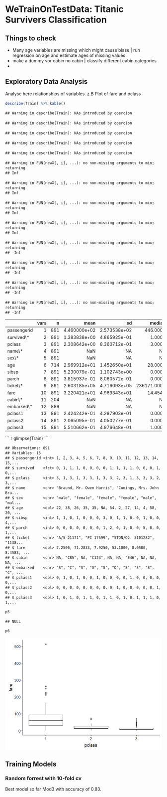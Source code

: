 WeTrainOnTestData: Titanic Survivers Classification
================

Things to check
---------------

-   Many age variables are missing which might cause biase | run regression on age and estimate ages of missing values
-   make a dummy vor cabin no cabin | classify different cabin categories
-   

Exploratory Data Analysis
-------------------------

Analyse here relationships of variables. z.B Plot of fare and pclass

``` r
describe(Train) %>% kable()
```

    ## Warning in describe(Train): NAs introduced by coercion

    ## Warning in describe(Train): NAs introduced by coercion

    ## Warning in describe(Train): NAs introduced by coercion

    ## Warning in describe(Train): NAs introduced by coercion

    ## Warning in describe(Train): NAs introduced by coercion

    ## Warning in FUN(newX[, i], ...): no non-missing arguments to min; returning
    ## Inf

    ## Warning in FUN(newX[, i], ...): no non-missing arguments to min; returning
    ## Inf

    ## Warning in FUN(newX[, i], ...): no non-missing arguments to min; returning
    ## Inf

    ## Warning in FUN(newX[, i], ...): no non-missing arguments to min; returning
    ## Inf

    ## Warning in FUN(newX[, i], ...): no non-missing arguments to max; returning
    ## -Inf

    ## Warning in FUN(newX[, i], ...): no non-missing arguments to max; returning
    ## -Inf

    ## Warning in FUN(newX[, i], ...): no non-missing arguments to max; returning
    ## -Inf

    ## Warning in FUN(newX[, i], ...): no non-missing arguments to max; returning
    ## -Inf

<table>
<thead>
<tr>
<th style="text-align:left;">
</th>
<th style="text-align:right;">
vars
</th>
<th style="text-align:right;">
n
</th>
<th style="text-align:right;">
mean
</th>
<th style="text-align:right;">
sd
</th>
<th style="text-align:right;">
median
</th>
<th style="text-align:right;">
trimmed
</th>
<th style="text-align:right;">
mad
</th>
<th style="text-align:right;">
min
</th>
<th style="text-align:right;">
max
</th>
<th style="text-align:right;">
range
</th>
<th style="text-align:right;">
skew
</th>
<th style="text-align:right;">
kurtosis
</th>
<th style="text-align:right;">
se
</th>
</tr>
</thead>
<tbody>
<tr>
<td style="text-align:left;">
passengerid
</td>
<td style="text-align:right;">
1
</td>
<td style="text-align:right;">
891
</td>
<td style="text-align:right;">
4.460000e+02
</td>
<td style="text-align:right;">
2.573538e+02
</td>
<td style="text-align:right;">
446.0000
</td>
<td style="text-align:right;">
4.460000e+02
</td>
<td style="text-align:right;">
330.61980
</td>
<td style="text-align:right;">
1.00
</td>
<td style="text-align:right;">
891.0000
</td>
<td style="text-align:right;">
890.0000
</td>
<td style="text-align:right;">
0.0000000
</td>
<td style="text-align:right;">
-1.2040412
</td>
<td style="text-align:right;">
8.621678e+00
</td>
</tr>
<tr>
<td style="text-align:left;">
survived\*
</td>
<td style="text-align:right;">
2
</td>
<td style="text-align:right;">
891
</td>
<td style="text-align:right;">
1.383838e+00
</td>
<td style="text-align:right;">
4.865925e-01
</td>
<td style="text-align:right;">
1.0000
</td>
<td style="text-align:right;">
1.354839e+00
</td>
<td style="text-align:right;">
0.00000
</td>
<td style="text-align:right;">
1.00
</td>
<td style="text-align:right;">
2.0000
</td>
<td style="text-align:right;">
1.0000
</td>
<td style="text-align:right;">
0.4769135
</td>
<td style="text-align:right;">
-1.7745414
</td>
<td style="text-align:right;">
1.630150e-02
</td>
</tr>
<tr>
<td style="text-align:left;">
pclass
</td>
<td style="text-align:right;">
3
</td>
<td style="text-align:right;">
891
</td>
<td style="text-align:right;">
2.308642e+00
</td>
<td style="text-align:right;">
8.360712e-01
</td>
<td style="text-align:right;">
3.0000
</td>
<td style="text-align:right;">
2.385694e+00
</td>
<td style="text-align:right;">
0.00000
</td>
<td style="text-align:right;">
1.00
</td>
<td style="text-align:right;">
3.0000
</td>
<td style="text-align:right;">
2.0000
</td>
<td style="text-align:right;">
-0.6284264
</td>
<td style="text-align:right;">
-1.2834293
</td>
<td style="text-align:right;">
2.800940e-02
</td>
</tr>
<tr>
<td style="text-align:left;">
name\*
</td>
<td style="text-align:right;">
4
</td>
<td style="text-align:right;">
891
</td>
<td style="text-align:right;">
NaN
</td>
<td style="text-align:right;">
NA
</td>
<td style="text-align:right;">
NA
</td>
<td style="text-align:right;">
NaN
</td>
<td style="text-align:right;">
NA
</td>
<td style="text-align:right;">
Inf
</td>
<td style="text-align:right;">
-Inf
</td>
<td style="text-align:right;">
-Inf
</td>
<td style="text-align:right;">
NA
</td>
<td style="text-align:right;">
NA
</td>
<td style="text-align:right;">
NA
</td>
</tr>
<tr>
<td style="text-align:left;">
sex\*
</td>
<td style="text-align:right;">
5
</td>
<td style="text-align:right;">
891
</td>
<td style="text-align:right;">
NaN
</td>
<td style="text-align:right;">
NA
</td>
<td style="text-align:right;">
NA
</td>
<td style="text-align:right;">
NaN
</td>
<td style="text-align:right;">
NA
</td>
<td style="text-align:right;">
Inf
</td>
<td style="text-align:right;">
-Inf
</td>
<td style="text-align:right;">
-Inf
</td>
<td style="text-align:right;">
NA
</td>
<td style="text-align:right;">
NA
</td>
<td style="text-align:right;">
NA
</td>
</tr>
<tr>
<td style="text-align:left;">
age
</td>
<td style="text-align:right;">
6
</td>
<td style="text-align:right;">
714
</td>
<td style="text-align:right;">
2.969912e+01
</td>
<td style="text-align:right;">
1.452650e+01
</td>
<td style="text-align:right;">
28.0000
</td>
<td style="text-align:right;">
2.926923e+01
</td>
<td style="text-align:right;">
13.34340
</td>
<td style="text-align:right;">
0.42
</td>
<td style="text-align:right;">
80.0000
</td>
<td style="text-align:right;">
79.5800
</td>
<td style="text-align:right;">
0.3874744
</td>
<td style="text-align:right;">
0.1597671
</td>
<td style="text-align:right;">
5.436405e-01
</td>
</tr>
<tr>
<td style="text-align:left;">
sibsp
</td>
<td style="text-align:right;">
7
</td>
<td style="text-align:right;">
891
</td>
<td style="text-align:right;">
5.230079e-01
</td>
<td style="text-align:right;">
1.102743e+00
</td>
<td style="text-align:right;">
0.0000
</td>
<td style="text-align:right;">
2.720898e-01
</td>
<td style="text-align:right;">
0.00000
</td>
<td style="text-align:right;">
0.00
</td>
<td style="text-align:right;">
8.0000
</td>
<td style="text-align:right;">
8.0000
</td>
<td style="text-align:right;">
3.6829188
</td>
<td style="text-align:right;">
17.7269083
</td>
<td style="text-align:right;">
3.694330e-02
</td>
</tr>
<tr>
<td style="text-align:left;">
parch
</td>
<td style="text-align:right;">
8
</td>
<td style="text-align:right;">
891
</td>
<td style="text-align:right;">
3.815937e-01
</td>
<td style="text-align:right;">
8.060572e-01
</td>
<td style="text-align:right;">
0.0000
</td>
<td style="text-align:right;">
1.823282e-01
</td>
<td style="text-align:right;">
0.00000
</td>
<td style="text-align:right;">
0.00
</td>
<td style="text-align:right;">
6.0000
</td>
<td style="text-align:right;">
6.0000
</td>
<td style="text-align:right;">
2.7398677
</td>
<td style="text-align:right;">
9.6880847
</td>
<td style="text-align:right;">
2.700390e-02
</td>
</tr>
<tr>
<td style="text-align:left;">
ticket\*
</td>
<td style="text-align:right;">
9
</td>
<td style="text-align:right;">
891
</td>
<td style="text-align:right;">
2.603185e+05
</td>
<td style="text-align:right;">
4.716093e+05
</td>
<td style="text-align:right;">
236171.0000
</td>
<td style="text-align:right;">
1.956829e+05
</td>
<td style="text-align:right;">
185104.09260
</td>
<td style="text-align:right;">
693.00
</td>
<td style="text-align:right;">
3101298.0000
</td>
<td style="text-align:right;">
3100605.0000
</td>
<td style="text-align:right;">
5.2418837
</td>
<td style="text-align:right;">
28.9026995
</td>
<td style="text-align:right;">
1.579950e+04
</td>
</tr>
<tr>
<td style="text-align:left;">
fare
</td>
<td style="text-align:right;">
10
</td>
<td style="text-align:right;">
891
</td>
<td style="text-align:right;">
3.220421e+01
</td>
<td style="text-align:right;">
4.969343e+01
</td>
<td style="text-align:right;">
14.4542
</td>
<td style="text-align:right;">
2.137872e+01
</td>
<td style="text-align:right;">
10.23617
</td>
<td style="text-align:right;">
0.00
</td>
<td style="text-align:right;">
512.3292
</td>
<td style="text-align:right;">
512.3292
</td>
<td style="text-align:right;">
4.7712097
</td>
<td style="text-align:right;">
33.1230682
</td>
<td style="text-align:right;">
1.664792e+00
</td>
</tr>
<tr>
<td style="text-align:left;">
cabin\*
</td>
<td style="text-align:right;">
11
</td>
<td style="text-align:right;">
204
</td>
<td style="text-align:right;">
NaN
</td>
<td style="text-align:right;">
NA
</td>
<td style="text-align:right;">
NA
</td>
<td style="text-align:right;">
NaN
</td>
<td style="text-align:right;">
NA
</td>
<td style="text-align:right;">
Inf
</td>
<td style="text-align:right;">
-Inf
</td>
<td style="text-align:right;">
-Inf
</td>
<td style="text-align:right;">
NA
</td>
<td style="text-align:right;">
NA
</td>
<td style="text-align:right;">
NA
</td>
</tr>
<tr>
<td style="text-align:left;">
embarked\*
</td>
<td style="text-align:right;">
12
</td>
<td style="text-align:right;">
889
</td>
<td style="text-align:right;">
NaN
</td>
<td style="text-align:right;">
NA
</td>
<td style="text-align:right;">
NA
</td>
<td style="text-align:right;">
NaN
</td>
<td style="text-align:right;">
NA
</td>
<td style="text-align:right;">
Inf
</td>
<td style="text-align:right;">
-Inf
</td>
<td style="text-align:right;">
-Inf
</td>
<td style="text-align:right;">
NA
</td>
<td style="text-align:right;">
NA
</td>
<td style="text-align:right;">
NA
</td>
</tr>
<tr>
<td style="text-align:left;">
pclass1
</td>
<td style="text-align:right;">
13
</td>
<td style="text-align:right;">
891
</td>
<td style="text-align:right;">
2.424242e-01
</td>
<td style="text-align:right;">
4.287903e-01
</td>
<td style="text-align:right;">
0.0000
</td>
<td style="text-align:right;">
1.781206e-01
</td>
<td style="text-align:right;">
0.00000
</td>
<td style="text-align:right;">
0.00
</td>
<td style="text-align:right;">
1.0000
</td>
<td style="text-align:right;">
1.0000
</td>
<td style="text-align:right;">
1.2000584
</td>
<td style="text-align:right;">
-0.5604851
</td>
<td style="text-align:right;">
1.436500e-02
</td>
</tr>
<tr>
<td style="text-align:left;">
pclass2
</td>
<td style="text-align:right;">
14
</td>
<td style="text-align:right;">
891
</td>
<td style="text-align:right;">
2.065095e-01
</td>
<td style="text-align:right;">
4.050277e-01
</td>
<td style="text-align:right;">
0.0000
</td>
<td style="text-align:right;">
1.332398e-01
</td>
<td style="text-align:right;">
0.00000
</td>
<td style="text-align:right;">
0.00
</td>
<td style="text-align:right;">
1.0000
</td>
<td style="text-align:right;">
1.0000
</td>
<td style="text-align:right;">
1.4476098
</td>
<td style="text-align:right;">
0.0956854
</td>
<td style="text-align:right;">
1.356890e-02
</td>
</tr>
<tr>
<td style="text-align:left;">
pclass3
</td>
<td style="text-align:right;">
15
</td>
<td style="text-align:right;">
891
</td>
<td style="text-align:right;">
5.510662e-01
</td>
<td style="text-align:right;">
4.976648e-01
</td>
<td style="text-align:right;">
1.0000
</td>
<td style="text-align:right;">
5.638149e-01
</td>
<td style="text-align:right;">
0.00000
</td>
<td style="text-align:right;">
0.00
</td>
<td style="text-align:right;">
1.0000
</td>
<td style="text-align:right;">
1.0000
</td>
<td style="text-align:right;">
-0.2049930
</td>
<td style="text-align:right;">
-1.9601740
</td>
<td style="text-align:right;">
1.667240e-02
</td>
</tr>
</tbody>
</table>
``` r
glimpse(Train)
```

    ## Observations: 891
    ## Variables: 15
    ## $ passengerid <int> 1, 2, 3, 4, 5, 6, 7, 8, 9, 10, 11, 12, 13, 14, 15,...
    ## $ survived    <fct> 0, 1, 1, 1, 0, 0, 0, 0, 1, 1, 1, 1, 0, 0, 0, 1, 0,...
    ## $ pclass      <int> 3, 1, 3, 1, 3, 3, 1, 3, 3, 2, 3, 1, 3, 3, 3, 2, 3,...
    ## $ name        <chr> "Braund, Mr. Owen Harris", "Cumings, Mrs. John Bra...
    ## $ sex         <chr> "male", "female", "female", "female", "male", "mal...
    ## $ age         <dbl> 22, 38, 26, 35, 35, NA, 54, 2, 27, 14, 4, 58, 20, ...
    ## $ sibsp       <int> 1, 1, 0, 1, 0, 0, 0, 3, 0, 1, 1, 0, 0, 1, 0, 0, 4,...
    ## $ parch       <int> 0, 0, 0, 0, 0, 0, 0, 1, 2, 0, 1, 0, 0, 5, 0, 0, 1,...
    ## $ ticket      <chr> "A/5 21171", "PC 17599", "STON/O2. 3101282", "1138...
    ## $ fare        <dbl> 7.2500, 71.2833, 7.9250, 53.1000, 8.0500, 8.4583, ...
    ## $ cabin       <chr> NA, "C85", NA, "C123", NA, NA, "E46", NA, NA, NA, ...
    ## $ embarked    <chr> "S", "C", "S", "S", "S", "Q", "S", "S", "S", "C", ...
    ## $ pclass1     <dbl> 0, 1, 0, 1, 0, 0, 1, 0, 0, 0, 0, 1, 0, 0, 0, 0, 0,...
    ## $ pclass2     <dbl> 0, 0, 0, 0, 0, 0, 0, 0, 0, 1, 0, 0, 0, 0, 0, 1, 0,...
    ## $ pclass3     <dbl> 1, 0, 1, 0, 1, 1, 0, 1, 1, 0, 1, 0, 1, 1, 1, 0, 1,...

``` r
p5
```

    ## NULL

``` r
p6
```

![](documentation_files/figure-markdown_github/unnamed-chunk-1-1.png)

Training Models
---------------

### Random forrest with 10-fold cv

Best model so far Mod3 with accuracy of 0.83.
